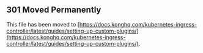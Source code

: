 ## 301 Moved Permanently

This file has been moved to [https://docs.konghq.com/kubernetes-ingress-controller/latest/guides/setting-up-custom-plugins/](https://docs.konghq.com/kubernetes-ingress-controller/latest/guides/setting-up-custom-plugins/).
